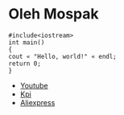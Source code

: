 # Oleh Mospak

    #include<iostream>
    int main()
    {
    cout « "Hello, world!" « endl;
    return 0;
    }
  
* [Youtube](https://www.youtube.com/ "Youtube")
* [Kpi](http://kpi.ua/ru "KPI main page")
* [Aliexpress](https://ru.aliexpress.com "Aliexpress main page")
